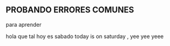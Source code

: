 ## PROBANDO ERRORES COMUNES
para aprender

hola que tal hoy es sabado
today is  on saturday , yee yee yeee